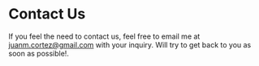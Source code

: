 # Contact Us

If you feel the need to contact us, feel free to email me at [juanm.cortez@gmail.com](mailto:juanm.cortez@gmail.com) with your inquiry. Will try to get back to you as soon as possible!.
